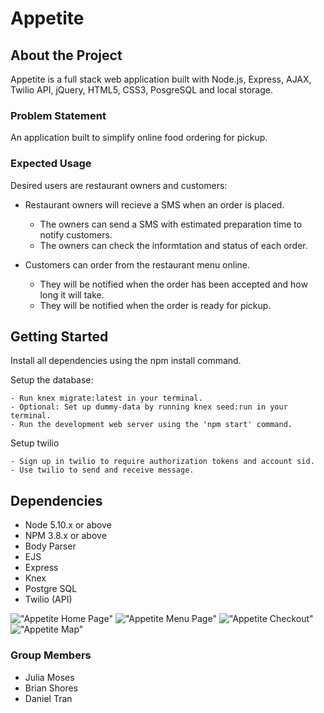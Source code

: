 # Appetite

## About the Project
Appetite is a full stack web application built with Node.js, Express, AJAX, Twilio API, jQuery, HTML5, CSS3, PosgreSQL and local storage.

### Problem Statement
An application built to simplify online food ordering for pickup.

### Expected Usage
Desired users are restaurant owners and customers:

- Restaurant owners will recieve a SMS when an order is placed.

	- The owners can send a SMS with estimated preparation time to notify customers.
	- The owners can check the informtation and status of each order.

- Customers can order from the restaurant menu online.

	- They will be notified when the order has been accepted and how long it will take.
	- They will be notified when the order is ready for pickup.


## Getting Started
Install all dependencies using the npm install command.

Setup the database:

	- Run knex migrate:latest in your terminal.
	- Optional: Set up dummy-data by running knex seed:run in your terminal.
	- Run the development web server using the 'npm start' command.

Setup twilio

	- Sign up in twilio to require authorization tokens and account sid.
	- Use twilio to send and receive message.


## Dependencies

- Node 5.10.x or above
- NPM 3.8.x or above
- Body Parser
- EJS
- Express
- Knex
- Postgre SQL
- Twilio (API)


!["Appetite Home Page"](https://github.com/DTran23/food-order-app/blob/feature/readme/docs/appetite-home.png)
!["Appetite Menu Page"](https://github.com/DTran23/food-order-app/blob/feature/readme/docs/appetite-menu.png)
!["Appetite Checkout"](https://github.com/DTran23/food-order-app/blob/feature/readme/docs/appetite-cart.png)
!["Appetite Map"](https://github.com/DTran23/food-order-app/blob/feature/readme/docs/appetite-map.png)

### Group Members
- Julia Moses
- Brian Shores
- Daniel Tran






